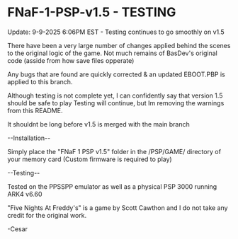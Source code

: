 # FNaF-1-PSP-v1.5 - TESTING
Update: 9-9-2025 6:06PM EST - 
Testing continues to go smoothly on v1.5

There have been a very large number of changes applied behind the scenes to the original logic of the game. 
Not much remains of BasDev's original code (asside from how save files opperate)

Any bugs that are found are quickly corrected & an updated EBOOT.PBP is applied to this branch.  

Although testing is not complete yet, I can confidently say that version 1.5 should be safe to play
Testing will continue, but Im removing the warnings from this README.  

It shouldnt be long before v1.5 is merged with the main branch



--Installation--

Simply place the "FNaF 1 PSP v1.5" folder in the /PSP/GAME/ directory of your memory card 
(Custom firmware is required to play)

--Testing--

Tested on the PPSSPP emulator as well as a physical PSP 3000 running ARK4 v6.60

"Five Nights At Freddy's" is a game by Scott Cawthon and I do not take any credit for the original work.

-Cesar
